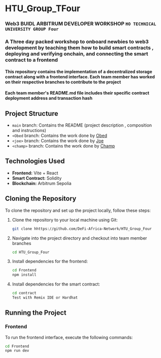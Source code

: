 # HTU_Group_TFour


### Web3 BUIDL ARBITRUM DEVELOPER WORKSHOP `HO TECHNICAL UNIVERSITY GROUP Four` 
### A Three day packed workshop to onboard newbies to web3 development by teaching them how to build  smart contracts , deploying and verifying onchain, and connecting the smart contract to a frontend 

#### This repository contains the implementation of a decentralized storage contract along with a frontend interface. Each team member has worked on their respective branches to contribute to the project


#### Each team member's README.md file includes their specific contract deployment address  and transaction hash 

## Project Structure

- `main` branch: Contains the README (project description , composition  and instructions)
- `<Obed` branch: Contains the work done by [Obed](https://github.com/Obedseyram)
- `<joe>` branch: Contains the work done by [Joe](https://github.com/mmanueljoe)
- `<champ>` branch: Contains the work done by [Champ](https://github.com/Quobb)


## Technologies Used

- **Frontend:** Vite + React
- **Smart Contract:** Solidity
- **Blockchain:**  Arbitrum Sepolia

## Cloning the Repository

To clone the repository and set up the project locally, follow these steps:

1. Clone the repository to your local machine using Git:

    ```bash
    git clone hhttps://github.com/DeFi-Africa-Network/HTU_Group_Four
    ```

2. Navigate into the project directory and checkout into team member branches

    ```bash
    cd HTU_Group_Four
    ```

3. Install dependencies for the frontend:

    ```bash
    cd Frontend
    npm install
    ```

4. Install dependencies for the smart contract:

    ```bash
    cd contract 
    Test with Remix IDE or Hardhat
    ```

## Running the Project

### Frontend

To run the frontend interface, execute the following commands:

```bash
cd Frontend
npm run dev
